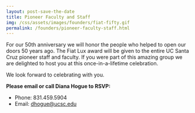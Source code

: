 ```yaml
---
layout: post-save-the-date
title: Pioneer Faculty and Staff
img: /css/assets/images/founders/fiat-fifty.gif
permalink: /founders/pioneer-faculty-staff.html
---
```


For our 50th anniversary we will honor the people who helped to open our doors 50 years ago. The Fiat Lux award will be given to the entire UC Santa Cruz pioneer staff and faculty. If you were part of this amazing group we are delighted to host you at this once-in-a-lifetime celebration.

We look forward to celebrating with you.

**Please email or call Diana Hogue to RSVP:**

- Phone: 831.459.5904
- Email: [dhogue@ucsc.edu](mailto:dhogue@ucsc.edu)